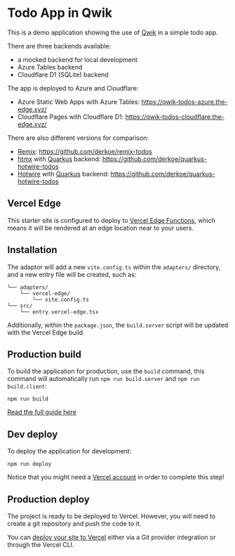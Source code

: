 # Todo App in Qwik

This is a demo application showing the use of [Qwik](https://htmx.org/) in a simple todo app.

There are three backends available:

- a mocked backend for local development
- Azure Tables backend
- Cloudflare D1 (SQLite) backend

The app is deployed to Azure and Cloudflare:

- Azure Static Web Apps with Azure Tables: https://qwik-todos-azure.the-edge.xyz/
- Cloudflare Pages with Cloudflare D1: https://qwik-todos-cloudflare.the-edge.xyz/

There are also different versions for comparison:

- [Remix](https://remix.run/): https://github.com/derkoe/remix-todos
- [htmx](https://htmx.org/) with [Quarkus](https://quarkus.dev) backend: https://github.com/derkoe/quarkus-hotwire-todos
- [Hotwire](https://hotwire.dev/) with [Quarkus](https://quarkus.dev) backend: https://github.com/derkoe/quarkus-hotwire-todos

## Vercel Edge

This starter site is configured to deploy to [Vercel Edge Functions](https://vercel.com/docs/concepts/functions/edge-functions), which means it will be rendered at an edge location near to your users.

## Installation

The adaptor will add a new `vite.config.ts` within the `adapters/` directory, and a new entry file will be created, such as:

```
└── adapters/
    └── vercel-edge/
        └── vite.config.ts
└── src/
    └── entry.vercel-edge.tsx
```

Additionally, within the `package.json`, the `build.server` script will be updated with the Vercel Edge build.

## Production build

To build the application for production, use the `build` command, this command will automatically run `npm run build.server` and `npm run build.client`:

```shell
npm run build
```

[Read the full guide here](https://github.com/BuilderIO/qwik/blob/main/starters/adapters/vercel-edge/README.md)

## Dev deploy

To deploy the application for development:

```shell
npm run deploy
```

Notice that you might need a [Vercel account](https://docs.Vercel.com/get-started/) in order to complete this step!

## Production deploy

The project is ready to be deployed to Vercel. However, you will need to create a git repository and push the code to it.

You can [deploy your site to Vercel](https://vercel.com/docs/concepts/deployments/overview) either via a Git provider integration or through the Vercel CLI.

